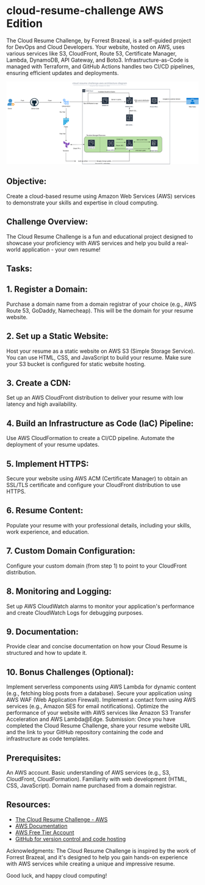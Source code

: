 # cloud-resume-challenge AWS Edition

The Cloud Resume Challenge, by Forrest Brazeal, is a self-guided project for DevOps and Cloud Developers. Your website, hosted on AWS, uses various services like S3, CloudFront, Route 53, Certificate Manager, Lambda, DynamoDB, API Gateway, and Boto3. Infrastructure-as-Code is managed with Terraform, and GitHub Actions handles two CI/CD pipelines, ensuring efficient updates and deployments.

![cloud resume challenge architecture diagram](/infra/images/aws%20diagram-cloud-resume-challenge.drawio.svg)
## Objective:
Create a cloud-based resume using Amazon Web Services (AWS) services to demonstrate your skills and expertise in cloud computing.

## Challenge Overview:
The Cloud Resume Challenge is a fun and educational project designed to showcase your proficiency with AWS services and help you build a real-world application - your own resume!

## Tasks:
## 1. Register a Domain:
Purchase a domain name from a domain registrar of your choice (e.g., AWS Route 53, GoDaddy, Namecheap). This will be the domain for your resume website.

## 2. Set up a Static Website:
Host your resume as a static website on AWS S3 (Simple Storage Service). You can use HTML, CSS, and JavaScript to build your resume. Make sure your S3 bucket is configured for static website hosting.

## 3. Create a CDN:
Set up an AWS CloudFront distribution to deliver your resume with low latency and high availability.

## 4. Build an Infrastructure as Code (IaC) Pipeline:
Use AWS CloudFormation to create a CI/CD pipeline. Automate the deployment of your resume updates.

## 5. Implement HTTPS:
Secure your website using AWS ACM (Certificate Manager) to obtain an SSL/TLS certificate and configure your CloudFront distribution to use HTTPS.

## 6. Resume Content:
Populate your resume with your professional details, including your skills, work experience, and education.

## 7. Custom Domain Configuration:
Configure your custom domain (from step 1) to point to your CloudFront distribution.

## 8. Monitoring and Logging:
Set up AWS CloudWatch alarms to monitor your application's performance and create CloudWatch Logs for debugging purposes.

## 9. Documentation:
Provide clear and concise documentation on how your Cloud Resume is structured and how to update it.

## 10. Bonus Challenges (Optional):
Implement serverless components using AWS Lambda for dynamic content (e.g., fetching blog posts from a database).
Secure your application using AWS WAF (Web Application Firewall).
Implement a contact form using AWS services (e.g., Amazon SES for email notifications).
Optimize the performance of your website with AWS services like Amazon S3 Transfer Acceleration and AWS Lambda@Edge.
Submission:
Once you have completed the Cloud Resume Challenge, share your resume website URL and the link to your GitHub repository containing the code and infrastructure as code templates.

## Prerequisites:
An AWS account.
Basic understanding of AWS services (e.g., S3, CloudFront, CloudFormation).
Familiarity with web development (HTML, CSS, JavaScript).
Domain name purchased from a domain registrar.
## Resources:
- [The Cloud Resume Challenge - AWS](https://cloudresumechallenge.dev/docs/the-challenge/aws/)
- [AWS Documentation ](https://aws.amazon.com/documentation/)
- [AWS Free Tier Account](https://aws.amazon.com/free/)
- [GitHub for version control and code hosting](https://github.com/)

Acknowledgments:
The Cloud Resume Challenge is inspired by the work of Forrest Brazeal, and it's designed to help you gain hands-on experience with AWS services while creating a unique and impressive resume.

Good luck, and happy cloud computing!
